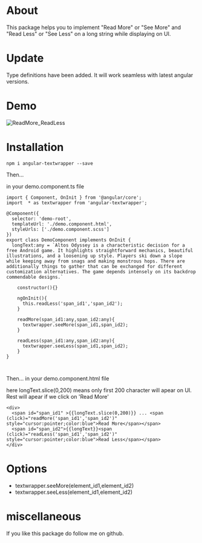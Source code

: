 # About

This package helps you to implement "Read More" or "See More" and "Read Less" or "See Less" on a long string while displaying on UI.

# Update

Type definitions have been added. It will work seamless with latest angular versions.

# Demo

![ReadMore_ReadLess](https://user-images.githubusercontent.com/20151781/135718540-ccba9b6f-04e7-4a33-82ef-5c388b52be76.gif)

# Installation

`npm i angular-textwrapper --save`

Then...

in your demo.component.ts file 

```
import { Component, OnInit } from '@angular/core';
import  * as textwrapper from 'angular-textwrapper';

@Component({
  selector: 'demo-root',
  templateUrl: './demo.component.html',
  styleUrls: ['./demo.component.scss']
})
export class DemoComponent implements OnInit {
  longText:any = `Altos Odyssey is a characteristic decision for a free Android game. It highlights straightforward mechanics, beautiful illustrations, and a loosening up style. Players ski down a slope while keeping away from snags and making monstrous hops. There are additionally things to gather that can be exchanged for different customization alternatives. The game depends intensely on its backdrop commendable designs.`

    constructor(){}

    ngOnInit(){
      this.readLess('span_id1','span_id2');
    }

    readMore(span_id1:any,span_id2:any){
      textwrapper.seeMore(span_id1,span_id2);
    }

    readLess(span_id1:any,span_id2:any){
      textwrapper.seeLess(span_id1,span_id2);
    }
}



```

Then...
in your demo.component.html file

here longText.slice(0,200) means only first 200 character will apear on UI. Rest will apear if we click on 'Read More' 

```
<div>
  <span id="span_id1" >{{longText.slice(0,200)}} ... <span (click)="readMore('span_id1','span_id2')" style="cursor:pointer;color:blue">Read More</span></span>
  <span id="span_id2">{{longText}}<span (click)="readLess('span_id1','span_id2')" style="cursor:pointer;color:blue">Read Less</span></span>
</div>

```

# Options

* textwrapper.seeMore(element_id1,element_id2)
* textwrapper.seeLess(element_id1,element_id2)

# miscellaneous

If you like this package do follow me on github.


